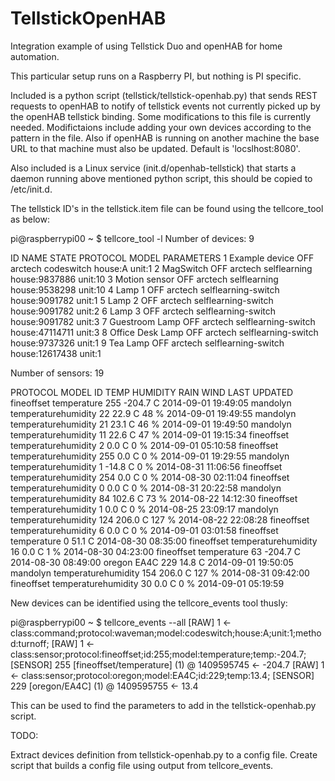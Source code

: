 TellstickOpenHAB
================

Integration example of using Tellstick Duo and openHAB for home automation.

This particular setup runs on a Raspberry PI, but nothing is PI specific.

Included is a python script (tellstick/tellstick-openhab.py) that sends REST requests to openHAB to notify of tellstick events not currently picked up by the openHAB tellstick binding. 
Some modifications to this file is currently needed. Modifictaions include adding your own devices according to the pattern in the file. Also if openHAB is running on another machine the base URL to that machine must also be updated. Default is 'locslhost:8080'.


Also included is a Linux service (init.d/openhab-tellstick) that starts a daemon running above mentioned python script, this should be copied to /etc/init.d.


The tellstick ID's in the tellstick.item file can be found using the tellcore_tool as below:

pi@raspberrypi00 ~ $ tellcore_tool -l
Number of devices: 9

ID    NAME            STATE      PROTOCOL   MODEL                PARAMETERS
1     Example device  OFF        arctech    codeswitch           house:A unit:1 
2     MagSwitch       OFF        arctech    selflearning         house:9837886 unit:10 
3     Motion sensor   OFF        arctech    selflearning         house:9538298 unit:10 
4     Lamp 1          OFF        arctech    selflearning-switch  house:9091782 unit:1 
5     Lamp 2          OFF        arctech    selflearning-switch  house:9091782 unit:2 
6     Lamp 3          OFF        arctech    selflearning-switch  house:9091782 unit:3 
7     Guestroom Lamp  OFF        arctech    selflearning-switch  house:47114711 unit:3 
8     Office Desk Lamp OFF        arctech    selflearning-switch  house:9737326 unit:1 
9     Tea Lamp        OFF        arctech    selflearning-switch  house:12617438 unit:1 

Number of sensors: 19

PROTOCOL        MODEL           ID    TEMP     HUMIDITY RAIN               WIND                 LAST UPDATED
fineoffset      temperature     255   -204.7 C                                                  2014-09-01 19:49:05
mandolyn        temperaturehumidity 22    22.9 C   48 %                                             2014-09-01 19:49:55
mandolyn        temperaturehumidity 21    23.1 C   46 %                                             2014-09-01 19:49:50
mandolyn        temperaturehumidity 11    22.6 C   47 %                                             2014-09-01 19:15:34
fineoffset      temperaturehumidity 2     0.0 C    0 %                                              2014-09-01 05:10:58
fineoffset      temperaturehumidity 255   0.0 C    0 %                                              2014-09-01 19:29:55
mandolyn        temperaturehumidity 1     -14.8 C  0 %                                              2014-08-31 11:06:56
fineoffset      temperaturehumidity 254   0.0 C    0 %                                              2014-08-30 02:11:04
fineoffset      temperaturehumidity 0     0.0 C    0 %                                              2014-08-31 20:22:58
mandolyn        temperaturehumidity 84    102.6 C  73 %                                             2014-08-22 14:12:30
fineoffset      temperaturehumidity 1     0.0 C    0 %                                              2014-08-25 23:09:17
mandolyn        temperaturehumidity 124   206.0 C  127 %                                            2014-08-22 22:08:28
fineoffset      temperaturehumidity 6     0.0 C    0 %                                              2014-09-01 03:01:58
fineoffset      temperature     0     51.1 C                                                    2014-08-30 08:35:00
fineoffset      temperaturehumidity 16    0.0 C    1 %                                              2014-08-30 04:23:00
fineoffset      temperature     63    -204.7 C                                                  2014-08-30 08:49:00
oregon          EA4C            229   14.8 C                                                    2014-09-01 19:50:05
mandolyn        temperaturehumidity 154   206.0 C  127 %                                            2014-08-31 09:42:00
fineoffset      temperaturehumidity 30    0.0 C    0 %                                              2014-09-01 05:19:59


New devices can be identified using the tellcore_events tool thusly:

pi@raspberrypi00 ~ $ tellcore_events --all
[RAW] 1 <- class:command;protocol:waveman;model:codeswitch;house:A;unit:1;method:turnoff;
[RAW] 1 <- class:sensor;protocol:fineoffset;id:255;model:temperature;temp:-204.7;
[SENSOR] 255 [fineoffset/temperature] (1) @ 1409595745 <- -204.7
[RAW] 1 <- class:sensor;protocol:oregon;model:EA4C;id:229;temp:13.4;
[SENSOR] 229 [oregon/EA4C] (1) @ 1409595755 <- 13.4

This can be used to find the parameters to add in the tellstick-openhab.py script.


TODO:

Extract devices definition from tellstick-openhab.py to a config file. 
Create script that builds a config file using output from tellcore_events.


